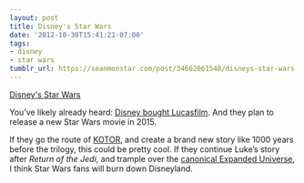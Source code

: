 ```yaml
---
layout: post
title: Disney's Star Wars
date: '2012-10-30T15:41:21-07:00'
tags:
- disney
- star wars
tumblr_url: https://seanmonstar.com/post/34662061548/disneys-star-wars
---
```

[Disney's Star Wars](http://thewaltdisneycompany.com/disney-news/press-releases/2012/10/disney-acquire-lucasfilm-ltd)  

You’ve likely already heard: [Disney bought Lucasfilm](http://thewaltdisneycompany.com/disney-news/press-releases/2012/10/disney-acquire-lucasfilm-ltd). And they plan to release a new Star Wars movie in 2015.

If they go the route of [KOTOR](http://en.wikipedia.org/wiki/Star_Wars:_Knights_of_the_Old_Republic), and create a brand new story like 1000 years before the trilogy, this could be pretty cool. If they continue Luke’s story after _Return of the Jedi_, and trample over the [canonical Expanded Universe](http://en.wikipedia.org/wiki/Star_Wars_Expanded_Universe), I think Star Wars fans will burn down Disneyland.

